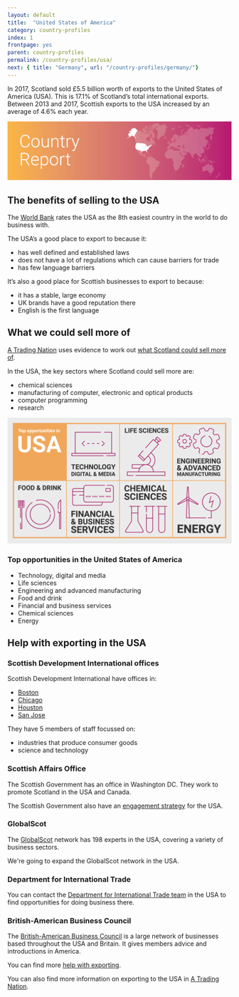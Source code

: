 ```yaml
---
layout: default
title:  "United States of America"
category: country-profiles
index: 1
frontpage: yes
parent: country-profiles
permalink: /country-profiles/usa/
next: { title: "Germany", url: "/country-profiles/germany/"}
---
```


<p class="leader">
In 2017, Scotland sold £5.5 billion worth of exports to the United States of America (USA). This is 17.1% of Scotland’s total international exports. Between 2013 and 2017, Scottish exports to the USA increased by an average of 4.6% each year.</p>

![An image of USA outlined on a map](/assets/images/country_maps/01-USA.png)

## The benefits of selling to the USA
The [World Bank](http://www.doingbusiness.org/en/rankings) rates the USA as the 8th easiest country in the world to do business with.

The USA’s a good place to export to because it:

* has well defined and established laws
* does not have a lot of regulations which can cause barriers for trade
* has few language barriers

It’s also a good place for Scottish businesses to export to because:

* it has a stable, large economy
* UK brands have a good reputation there
* English is the first language

## What we could sell more of
[A Trading Nation](https://www.gov.scot/publications/scotland-a-trading-nation/) uses evidence to work out [what Scotland could sell more of](/what-we-could-sell-more-of/).

In the USA, the key sectors where Scotland could sell more are:

* chemical sciences
* manufacturing of computer, electronic and optical products
* computer programming
* research

![An infographic of top opportunities in the USA](/assets/images/country_infographics/01-USA-top-opportunities.png)

<div class="hidden . visually-hidden">
<h3>Top opportunities in the United States of America</h3>

<ul>
<li>Technology, digital and media</li>
<li>Life sciences</li>
<li>Engineering and advanced manufacturing</li>
<li>Food and drink</li>
<li>Financial and business services</li>
<li>Chemical sciences</li>
<li>Energy</li>
</ul>
</div>

## Help with exporting in the USA
### Scottish Development International offices
Scottish Development International have offices in:

* [Boston](https://www.sdi.co.uk/about-sdi/global-offices/americas/usa-boston)
* [Chicago](https://www.sdi.co.uk/about-sdi/global-offices/americas/usa-chicago)
* [Houston](https://www.sdi.co.uk/about-sdi/global-offices/americas/usa-houston)
* [San Jose](https://www.sdi.co.uk/about-sdi/global-offices/americas/usa-san-jose)

They have 5 members of staff focussed on:

* industries that produce consumer goods
* science and technology

### Scottish Affairs Office
The Scottish Government has an office in Washington DC. They work to promote Scotland in the USA and Canada.

The Scottish Government also have an [engagement strategy](https://www.gov.scot/publications/scotlands-international-framework-engagement-strategy-9781786528698/pages/7/) for the USA.


### GlobalScot
The [GlobalScot](https://www.globalscot.com/) network has 198 experts in the USA, covering a variety of business sectors.

We're going to expand the GlobalScot network in the USA.


### Department for International Trade
You can contact the [Department for International Trade team](https://www.gov.uk/guidance/exporting-to-the-usa) in the USA to find opportunities for doing business there.


### British-American Business Council
The [British-American Business Council](http://www.babc.org/) is a large network of businesses based throughout the USA and Britain. It gives members advice and introductions in America.


You can find more [help with exporting](/help-for-businesses/).

You can also find more information on exporting to the USA in [A Trading Nation](https://www.gov.scot/publications/scotland-a-trading-nation/).
